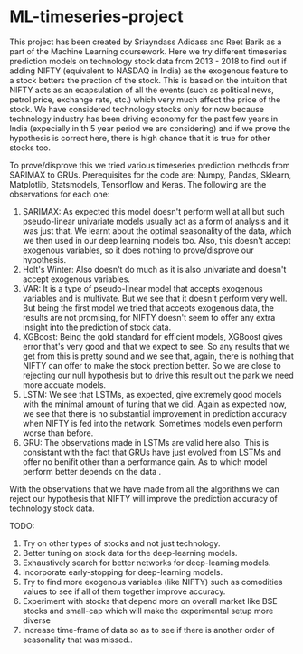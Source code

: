 # ML-timeseries-project

This project has been created by Sriayndass Adidass and Reet Barik as a part of the Machine Learning coursework. Here we try different timeseries prediction models on technology stock data from 2013 - 2018 to find out if adding NIFTY (equivalent to NASDAQ in India) as the exogenous feature to a stock betters the prection of the stock. This is based on the intuition that NIFTY acts as an ecapsulation of all the events (such as political news, petrol price, exchange rate, etc.) which very much affect the price of the stock. We have considered technology stocks only for now because technology industry has been driving economy for the past few years in India (expecially in th 5 year period we are considering) and if we prove the hypothesis is correct here, there is high chance that it is true for other stocks too.

To prove/disprove this we tried various timeseries prediction methods from SARIMAX to GRUs. Prerequisites for the code are: Numpy, Pandas, Sklearn, Matplotlib, Statsmodels, Tensorflow and Keras. The following are the observations for each one:
1. SARIMAX: As expected this model doesn't perform well at all but such pseudo-linear univariate models usually act as a form of analysis and it was just that. We learnt about the optimal seasonality of the data, which we then used in our deep learning models too. Also, this doesn't accept exogenous variables, so it does nothing to prove/disprove our hypothesis.
2. Holt's Winter: Also doesn't do much as it is also univariate and doesn't accept exogenous variables. 
3. VAR: It is a type of pseudo-linear model that accepts exogenous variables and is multivate. But we see that it doesn't perform very well. But being the first model we tried that accepts exogenous data, the results are not promising, for NIFTY doesn't seem to offer any extra insight into the prediction of stock data.
4. XGBoost: Being the gold standard for efficient models, XGBoost gives error that's very good and that we expect to see. So any results that we get from this is pretty sound and we see that, again, there is nothing that NIFTY can offer to make the stock prection better. So we are close to rejecting our null hypothesis but to drive this result out the park we need more accuate models.
5. LSTM: We see that LSTMs, as expected, give extremely good models with the minimal amount of tuning that we did. Again as expected now, we see that there is no substantial improvement in prediction accuracy when NIFTY is fed into the network. Sometimes models even perform worse than before.
6. GRU: The observations made in LSTMs are valid here also. This is consistant with the fact that GRUs have just evolved from LSTMs and offer no benifit other than a performance gain. As to which model perform better depends on the data .

With the observations that we have made from all the algorithms we can reject our hypothesis that NIFTY will improve the prediction accuracy of technology stock data.

TODO:
1. Try on other types of stocks and not just technology.
2. Better tuning on stock data for the deep-learning models.
3. Exhaustively search for better networks for deep-learning models. 
4. Incorporate early-stopping for deep-learning models. 
5. Try to find more exogenous variables (like NIFTY) such as comodities values to see if all of them together improve accuracy.
6. Experiment with stocks that depend more on overall market like BSE stocks and small-cap which will make the experimental setup more diverse
7. Increase time-frame of data so as to see if there is another order of seasonality that was missed..